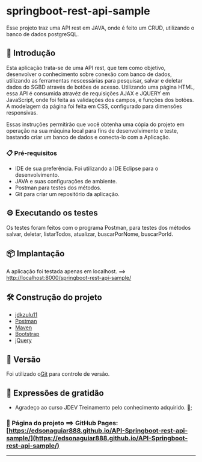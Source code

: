 # springboot-rest-api-sample

  Esse projeto traz uma API rest em JAVA, onde é feito um CRUD, utilizando o banco de dados postgreSQL.

## 🚀 Introdução

  Esta aplicação trata-se de uma API rest, que tem como objetivo, desenvolver o conhecimento sobre conexão com banco de dados, utilizando 
as ferramentas nescessárias para pesquisar, salvar e deletar dados do SGBD através de botões de acesso. 
  Utilizando uma página HTML, essa API é consumida atravéz de requisições AJAX e JQUERY em JavaScript, onde foi feita as validações dos 
campos, e funções dos botões. A modelagem da página foi feita em CSS, configurado para dimensões responsivas.

  Essas instruções permitirão que você obtenha uma cópia do projeto em operação na sua máquina local para fins de desenvolvimento e teste, 
bastando criar um banco de dados e conecta-lo com a Aplicação.

### 📋 Pré-requisitos

* IDE de sua preferência. Foi utilizando a IDE Eclipse para o desenvolvimento.
* JAVA e suas configurações de ambiente.
* Postman para testes dos métodos.
* Git para criar um repositório da aplicação.


## ⚙️ Executando os testes

  Os testes foram feitos com o programa Postman, para testes dos métodos salvar, deletar, listarTodos, atualizar, buscarPorNome,
buscarPorId.  


## 📦 Implantação

  A aplicação foi testada apenas em localhost. ==> [http://localhost:8000/springboot-rest-api-sample/](http://localhost:8000/springboot-rest-api-sample/)

## 🛠️ Construção do projeto


* [jdkzulu11](https://www.azul.com/downloads/?package=jdk)
* [Postman](https://www.postman.com/downloads/)
* [Maven](https://maven.apache.org/download.cgi)
* [Bootstrap](https://getbootstrap.com/docs/5.0/components/accordion/)
* [jQuery](https://api.jquery.com/jquery.ajax/)


## 📌 Versão

  Foi utilizado o[Git](https://github.com/EdsonAguiar888/API-Springboot-rest-api-sample) para controle de versão.  

## 🎁 Expressões de gratidão

* Agradeço ao curso JDEV Treinamento pelo conhecimento adquirido. 📢;

### 🍺 Página do projeto ==> GitHub Pages: [https://edsonaguiar888.github.io/API-Springboot-rest-api-sample/](https://edsonaguiar888.github.io/API-Springboot-rest-api-sample/)

---
